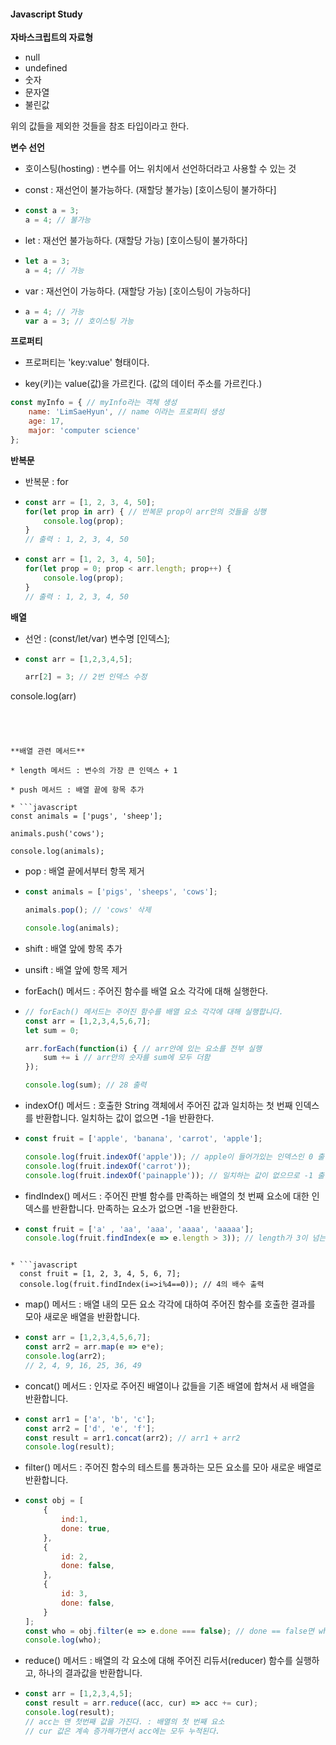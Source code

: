 #### Javascript Study



**자바스크립트의 자료형**

* null
* undefined
* 숫자
* 문자열
* 불린값

위의 값들을 제외한 것들을 참조 타입이라고 한다.



**변수 선언**

* 호이스팅(hosting) : 변수를 어느 위치에서 선언하더라고 사용할 수 있는 것

* const : 재선언이 불가능하다. (재할당 불가능) [호이스팅이 불가하다]

* ```javascript
  const a = 3;
  a = 4; // 불가능
  ```

* let : 재선언 불가능하다. (재할당 가능) [호이스팅이 불가하다]

* ```javascript
  let a = 3;
  a = 4; // 가능
  ```

* var : 재선언이 가능하다. (재할당 가능) [호이스팅이 가능하다]

* ```javascript
  a = 4; // 가능
  var a = 3; // 호이스팅 가능
  ```



**프로퍼티**

* 프로퍼티는 'key:value' 형태이다.

* key(키)는 value(값)을 가르킨다. (값의 데이터 주소를 가르킨다.)

```javascript
const myInfo = { // myInfo라는 객체 생성
    name: 'LimSaeHyun', // name 이라는 프로퍼티 생성
    age: 17,
    major: 'computer science'
};
```



**반복문**

* 반복문 : for

* ```javascript
  const arr = [1, 2, 3, 4, 50];
  for(let prop in arr) { // 반복문 prop이 arr안의 것들을 싱행
      console.log(prop);
  }
  // 출력 : 1, 2, 3, 4, 50
  ```

* ```javascript
  const arr = [1, 2, 3, 4, 50];
  for(let prop = 0; prop < arr.length; prop++) {
      console.log(prop);
  }
  // 출력 : 1, 2, 3, 4, 50
  ```

  

**배열**

* 선언 : (const/let/var) 변수명 [인덱스];

* ```javascript
  const arr = [1,2,3,4,5];
  
  arr[2] = 3; // 2번 인덱스 수정
console.log(arr)
  ```
  
  
  

**배열 관련 메서드**

* length 메서드 : 변수의 가장 큰 인덱스 + 1

* push 메서드 : 배열 끝에 항목 추가 

* ```javascript
  const animals = ['pugs', 'sheep'];
  
  animals.push('cows');
  
  console.log(animals);
  ```

* pop : 배열 끝에서부터 항목 제거

* ```javascript
  const animals = ['pigs', 'sheeps', 'cows'];
  
  animals.pop(); // 'cows' 삭제
  
  console.log(animals);
  ```

* shift : 배열 앞에 항목 추가

* unsift : 배열 앞에 항목 제거

* forEach() 메서드 : 주어진 함수를 배열 요소 각각에 대해 실행한다.

* ```javascript
  // forEach() 메서드는 주어진 함수를 배열 요소 각각에 대해 실행합니다.
  const arr = [1,2,3,4,5,6,7];
  let sum = 0;
  
  arr.forEach(function(i) { // arr안에 있는 요소를 전부 실행
      sum += i // arr안의 숫자를 sum에 모두 더함
  });
  
  console.log(sum); // 28 출력
  ```

* indexOf() 메서드 : 호출한 String 객체에서 주어진 값과 일치하는 첫 번째 인덱스를 반환합니다. 일치하는 값이 없으면 -1을 반환한다. 

* ```javascript
  const fruit = ['apple', 'banana', 'carrot', 'apple'];
  
  console.log(fruit.indexOf('apple')); // apple이 들어가있는 인덱스인 0 출력
  console.log(fruit.indexOf('carrot'));
  console.log(fruit.indexOf('painapple')); // 일치하는 값이 없으므로 -1 출력
  ```

* findIndex() 메서드 : 주어진 판별 함수를 만족하는 배열의 첫 번째 요소에 대한 인덱스를 반환합니다. 만족하는 요소가 없으면 -1을 반환한다.

* ```javascript
  const fruit = ['a' , 'aa', 'aaa', 'aaaa', 'aaaaa'];
  console.log(fruit.findIndex(e => e.length > 3)); // length가 3이 넘는 인덱스를 출력
```
  
* ```javascript
  const fruit = [1, 2, 3, 4, 5, 6, 7];
  console.log(fruit.findIndex(i=>i%4==0)); // 4의 배수 출력
  ```

* map() 메서드 : 배열 내의 모든 요소 각각에 대하여 주어진 함수를 호출한 결과를 모아 새로운 배열을 반환합니다.

* ```javascript
  const arr = [1,2,3,4,5,6,7];
  const arr2 = arr.map(e => e*e);
  console.log(arr2);
  // 2, 4, 9, 16, 25, 36, 49
  ```

* concat() 메서드 : 인자로 주어진 배열이나 값들을 기존 배열에 합쳐서 새 배열을 반환합니다. 

* ```javascript
  const arr1 = ['a', 'b', 'c'];
  const arr2 = ['d', 'e', 'f'];
  const result = arr1.concat(arr2); // arr1 + arr2
  console.log(result);
  ```

* filter() 메서드 : 주어진 함수의 테스트를 통과하는 모든 요소를 모아 새로운 배열로 반환합니다.

* ```javascript
  const obj = [
      {
          ind:1,
          done: true,
      },
      {
          id: 2,
          done: false,
      },
      {
          id: 3,
          done: false,
      }
  ];
  const who = obj.filter(e => e.done === false); // done == false면 who에 담음
  console.log(who);
  ```

* reduce() 메서드 : 배열의 각 요소에 대해 주어진 리듀서(reducer) 함수를 실행하고, 하나의 결과값을 반환합니다.

* ```javascript
  const arr = [1,2,3,4,5];
  const result = arr.reduce((acc, cur) => acc += cur);
  console.log(result);
  // acc는 맨 첫번째 값을 가진다. : 배열의 첫 번째 요소
  // cur 값은 계속 증가해가면서 acc에는 모두 누적된다.
  ```

